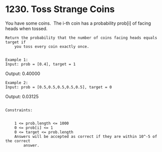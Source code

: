 # 1230. Toss Strange Coins

You have some coins.  The i-th coin has a probability prob[i]
        of facing heads when tossed.

    Return the probability that the number of coins facing heads equals target if
        you toss every coin exactly once.

     
    Example 1:
    Input: prob = [0.4], target = 1
Output: 0.40000

    Example 2:
    Input: prob = [0.5,0.5,0.5,0.5,0.5], target = 0
Output: 0.03125

     
    Constraints:

    
        1 <= prob.length <= 1000
        0 <= prob[i] <= 1
        0 <= target <= prob.length
        Answers will be accepted as correct if they are within 10^-5 of the correct
            answer.